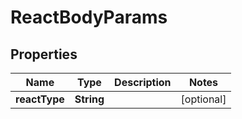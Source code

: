 

# ReactBodyParams


## Properties

| Name | Type | Description | Notes |
|------------ | ------------- | ------------- | -------------|
|**reactType** | **String** |  |  [optional] |



